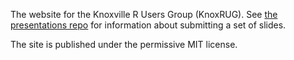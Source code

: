 The website for the Knoxville R Users Group (KnoxRUG).  See
[the presentations repo](https://github.com/KnoxRUG/presentations)
for information about submitting a set of slides.

The site is published under the permissive MIT license.
